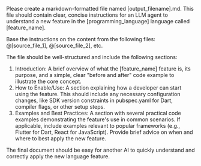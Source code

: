  Please create a markdown-formatted file named [output_filename].md. This file should contain
  clear, concise instructions for an LLM agent to understand a new feature in the
  [programming_language] language called [feature_name].

  Base the instructions on the content from the following files: @[source_file_1],
  @[source_file_2], etc.

  The file should be well-structured and include the following sections:

   1. Introduction: A brief overview of what the [feature_name] feature is, its purpose, and a
      simple, clear "before and after" code example to illustrate the core concept.
   2. How to Enable/Use: A section explaining how a developer can start using the feature. This
      should include any necessary configuration changes, like SDK version constraints in
      pubspec.yaml for Dart, compiler flags, or other setup steps.
   3. Examples and Best Practices: A section with several practical code examples demonstrating
      the feature's use in common scenarios. If applicable, include examples relevant to popular
      frameworks (e.g., Flutter for Dart, React for JavaScript). Provide brief advice on when
      and where to best apply the new feature.

  The final document should be easy for another AI to quickly understand and correctly apply the new
  language feature.